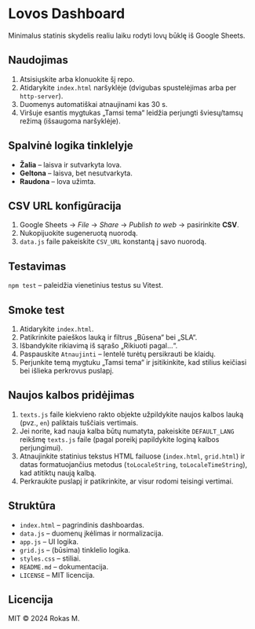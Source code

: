 # Lovos Dashboard

Minimalus statinis skydelis realiu laiku rodyti lovų būklę iš Google Sheets.

## Naudojimas
1. Atsisiųskite arba klonuokite šį repo.
2. Atidarykite `index.html` naršyklėje (dvigubas spustelėjimas arba per `http-server`).
3. Duomenys automatiškai atnaujinami kas 30 s.
4. Viršuje esantis mygtukas „Tamsi tema“ leidžia perjungti šviesų/tamsų režimą (išsaugoma naršyklėje).

## Spalvinė logika tinklelyje
- **Žalia** – laisva ir sutvarkyta lova.
- **Geltona** – laisva, bet nesutvarkyta.
- **Raudona** – lova užimta.

## CSV URL konfigūracija
1. Google Sheets → *File* → *Share* → *Publish to web* → pasirinkite **CSV**.
2. Nukopijuokite sugeneruotą nuorodą.
3. `data.js` faile pakeiskite `CSV_URL` konstantą į savo nuorodą.

## Testavimas
`npm test` – paleidžia vienetinius testus su Vitest.

## Smoke test
1. Atidarykite `index.html`.
2. Patikrinkite paieškos lauką ir filtrus „Būsena“ bei „SLA“.
3. Išbandykite rikiavimą iš sąrašo „Rikiuoti pagal…“.
4. Paspauskite `Atnaujinti` – lentelė turėtų persikrauti be klaidų.
5. Perjunkite temą mygtuku „Tamsi tema“ ir įsitikinkite, kad stilius keičiasi bei išlieka perkrovus puslapį.

## Naujos kalbos pridėjimas
1. `texts.js` faile kiekvieno rakto objekte užpildykite naujos kalbos lauką (pvz., `en`) paliktais tuščiais vertimais.
2. Jei norite, kad nauja kalba būtų numatyta, pakeiskite `DEFAULT_LANG` reikšmę `texts.js` faile (pagal poreikį papildykite loginą kalbos perjungimui).
3. Atnaujinkite statinius tekstus HTML failuose (`index.html`, `grid.html`) ir datas formatuojančius metodus (`toLocaleString`, `toLocaleTimeString`), kad atitiktų naują kalbą.
4. Perkraukite puslapį ir patikrinkite, ar visur rodomi teisingi vertimai.

## Struktūra
- `index.html` – pagrindinis dashboardas.
- `data.js` – duomenų įkėlimas ir normalizacija.
- `app.js` – UI logika.
- `grid.js` – (būsima) tinklelio logika.
- `styles.css` – stiliai.
- `README.md` – dokumentacija.
- `LICENSE` – MIT licencija.

## Licencija
MIT © 2024 Rokas M.

